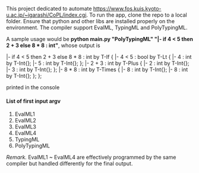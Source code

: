 This project dedicated to automate https://www.fos.kuis.kyoto-u.ac.jp/~igarashi/CoPL/index.cgi.
To run the app, clone the repo to a local folder. Ensure that python and other libs are installed properly on the environment.
The compiler support EvalML, TypingML and PolyTypingML.

A sample usage would be **python main.py "PolyTypingML" "|- if 4 < 5 then 2 + 3 else 8 * 8 : int"**, whose output is 

|- if 4 < 5 then 2 + 3 else 8 * 8 : int by T-If {
    |- 4 < 5 : bool by T-Lt {
        |- 4 : int by T-Int{};
        |- 5 : int by T-Int{};
    };
    |- 2 + 3 : int by T-Plus {
        |- 2 : int by T-Int{};
        |- 3 : int by T-Int{};
    };
    |- 8 * 8 : int by T-Times {
        |- 8 : int by T-Int{};
        |- 8 : int by T-Int{};
    };
};

printed in the console

#### List of first input argv
1. EvalML1
2. EvalML2
3. EvalML3
4. EvalML4
5. TypingML
6. PolyTypingML

*Remark.* EvalML1 ~ EvalML4 are effectively programmed by the same compiler but handled differently for the final output.
